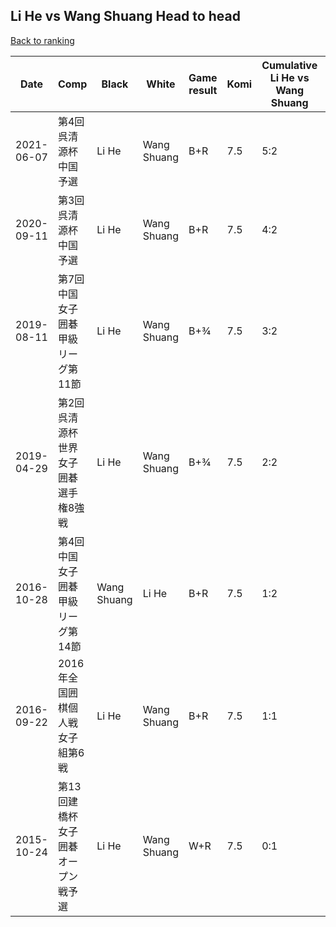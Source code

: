## Li He vs Wang Shuang Head to head

[Back to ranking](../../index.md)




| **Date** | **Comp** | **Black** | **White** | **Game result** | **Komi** | **Cumulative Li He vs Wang Shuang** | **Li He streak** | **Wang Shuang streak** | 
| --- | --- | --- | --- | --- | --- | --- | --- | --- |
| 2021-06-07 | 第4回呉清源杯中国予選 | Li He | Wang Shuang | B+R | 7.5 | 5:2 | 4 | 0 | 
| 2020-09-11 | 第3回呉清源杯中国予選 | Li He | Wang Shuang | B+R | 7.5 | 4:2 | 3 | 0 | 
| 2019-08-11 | 第7回中国女子囲碁甲級リーグ第11節 | Li He | Wang Shuang | B+¾ | 7.5 | 3:2 | 2 | 0 | 
| 2019-04-29 | 第2回呉清源杯世界女子囲碁選手権8強戦 | Li He | Wang Shuang | B+¾ | 7.5 | 2:2 | 1 | 0 | 
| 2016-10-28 | 第4回中国女子囲碁甲級リーグ第14節 | Wang Shuang | Li He | B+R | 7.5 | 1:2 | 0 | 1 | 
| 2016-09-22 | 2016年全国囲棋個人戦女子組第6戦 | Li He | Wang Shuang | B+R | 7.5 | 1:1 | 1 | 0 | 
| 2015-10-24 | 第13回建橋杯女子囲碁オープン戦予選 | Li He | Wang Shuang | W+R | 7.5 | 0:1 | 0 | 1 |




